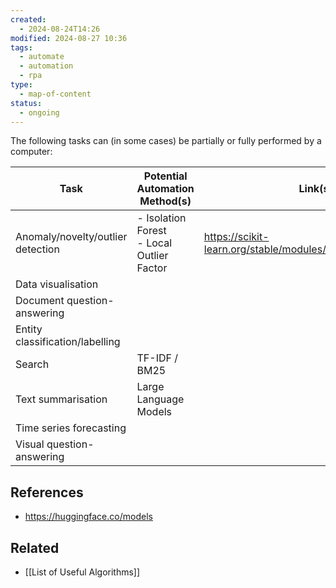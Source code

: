 ```yaml
---
created:
  - 2024-08-24T14:26
modified: 2024-08-27 10:36
tags:
  - automate
  - automation
  - rpa
type:
  - map-of-content
status:
  - ongoing
---
```

The following tasks can (in some cases) be partially or fully performed by a computer:

| Task                              | Potential Automation Method(s)               | Link(s)                                                        |
| --------------------------------- | -------------------------------------------- | -------------------------------------------------------------- |
| Anomaly/novelty/outlier detection | - Isolation Forest<br>- Local Outlier Factor | https://scikit-learn.org/stable/modules/outlier_detection.html |
| Data visualisation                |                                              |                                                                |
| Document question-answering       |                                              |                                                                |
| Entity classification/labelling   |                                              |                                                                |
| Search                            | TF-IDF / BM25                                |                                                                |
| Text summarisation                | Large Language Models                        |                                                                |
| Time series forecasting           |                                              |                                                                |
| Visual question-answering         |                                              |                                                                |

## References
* https://huggingface.co/models
## Related
* [[List of Useful Algorithms]]